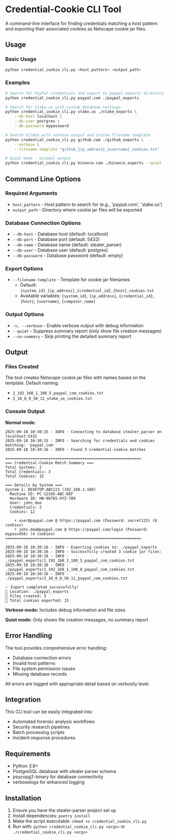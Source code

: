 # Credential-Cookie CLI Tool

A command-line interface for finding credentials matching a host pattern and exporting their associated cookies as Netscape cookie jar files.

## Usage

### Basic Usage

```bash
python credential_cookie_cli.py <host_pattern> <output_path>
```

### Examples

```bash
# Search for PayPal credentials and export to paypal_exports directory
python credential_cookie_cli.py paypal.com ./paypal_exports

# Search for Stake.us with custom database settings
python credential_cookie_cli.py stake.us ./stake_exports \
    --db-host localhost \
    --db-user postgres \
    --db-password mypassword

# Search GitHub with verbose output and custom filename template
python credential_cookie_cli.py github.com ./github_exports \
    --verbose \
    --filename-template "github_{ip_address}_{username}_cookies.txt"

# Quiet mode - minimal output
python credential_cookie_cli.py binance.com ./binance_exports --quiet
```

## Command Line Options

### Required Arguments

- `host_pattern` - Host pattern to search for (e.g., 'paypal.com', 'stake.us')
- `output_path` - Directory where cookie jar files will be exported

### Database Connection Options

- `--db-host` - Database host (default: localhost)
- `--db-port` - Database port (default: 5432)  
- `--db-name` - Database name (default: stealer_parser)
- `--db-user` - Database user (default: postgres)
- `--db-password` - Database password (default: empty)

### Export Options

- `--filename-template` - Template for cookie jar filenames
  - Default: `{system_id}_{ip_address}_{credential_id}_{host}_cookies.txt`
  - Available variables: `{system_id}`, `{ip_address}`, `{credential_id}`, `{host}`, `{username}`, `{computer_name}`

### Output Options

- `-v, --verbose` - Enable verbose output with debug information
- `--quiet` - Suppress summary report (only show file creation messages)
- `--no-summary` - Skip printing the detailed summary report

## Output

### Files Created

The tool creates Netscape cookie jar files with names based on the template. Default naming:
- `1_192_168_1_100_5_paypal_com_cookies.txt`
- `2_10_0_0_50_12_stake_us_cookies.txt`

### Console Output

**Normal mode:**
```
2025-09-18 10:30:15 - INFO - Connecting to database stealer_parser on localhost:5432
2025-09-18 10:30:15 - INFO - Searching for credentials and cookies matching: 'paypal.com'
2025-09-18 10:30:16 - INFO - Found 3 credential-cookie matches

============================================================
=== Credential-Cookie Match Summary ===
Total Systems: 2
Total Credentials: 3
Total Cookies: 15

=== Details by System ===
System 1: DESKTOP-ABC123 (192.168.1.100)
  Machine ID: PC-12345-ABC-DEF
  Hardware ID: HW-98765-XYZ-789
  User: john_doe
  Credentials: 2
  Cookies: 12

    • user@paypal.com @ https://paypal.com (Password: secret123) (8 cookies)
    • john.doe@paypal.com @ https://paypal.com/login (Password: mypass456) (4 cookies)
============================================================

2025-09-18 10:30:16 - INFO - Exporting cookies to: ./paypal_exports
2025-09-18 10:30:16 - INFO - Successfully created 3 cookie jar files:
2025-09-18 10:30:16 - INFO -   - ./paypal_exports/1_192_168_1_100_5_paypal_com_cookies.txt
2025-09-18 10:30:16 - INFO -   - ./paypal_exports/1_192_168_1_100_8_paypal_com_cookies.txt
2025-09-18 10:30:16 - INFO -   - ./paypal_exports/2_10_0_0_50_12_paypal_com_cookies.txt

✅ Export completed successfully!
📁 Location: ./paypal_exports
📄 Files created: 3
🍪 Total cookies exported: 15
```

**Verbose mode:** Includes debug information and file sizes

**Quiet mode:** Only shows file creation messages, no summary report

## Error Handling

The tool provides comprehensive error handling:

- Database connection errors
- Invalid host patterns
- File system permission issues
- Missing database records

All errors are logged with appropriate detail based on verbosity level.

## Integration

This CLI tool can be easily integrated into:

- Automated forensic analysis workflows
- Security research pipelines  
- Batch processing scripts
- Incident response procedures

## Requirements

- Python 3.8+
- PostgreSQL database with stealer parser schema
- psycopg2-binary for database connectivity
- verboselogs for enhanced logging

## Installation

1. Ensure you have the stealer-parser project set up
2. Install dependencies: `poetry install`
3. Make the script executable: `chmod +x credential_cookie_cli.py`
4. Run with: `python credential_cookie_cli.py <args>` or `./credential_cookie_cli.py <args>`